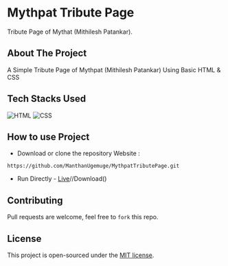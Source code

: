 # Mythpat Tribute Page
Tribute Page of Mythat (Mithilesh Patankar).

## About The Project

A Simple Tribute Page of Mythpat (Mithilesh Patankar) Using Basic HTML &amp; CSS 

## Tech Stacks Used


![HTML](https://img.shields.io/badge/html5%20-%23E34F26.svg?&style=for-the-badge&logo=html5&logoColor=white)
![CSS](https://img.shields.io/badge/css3%20-%231572B6.svg?&style=for-the-badge&logo=css3&logoColor=white)

## How to use Project


- Download or clone the repository Website : 

```
https://github.com/ManthanUgemuge/MythpatTributePage.git

```
- Run Directly - [Live](https://manthanugemuge.github.io/MythpatTributePage/)//Download()

## Contributing
Pull requests are welcome, feel free to ```fork``` this repo.

## License
This project is open-sourced under the [MIT license]().
